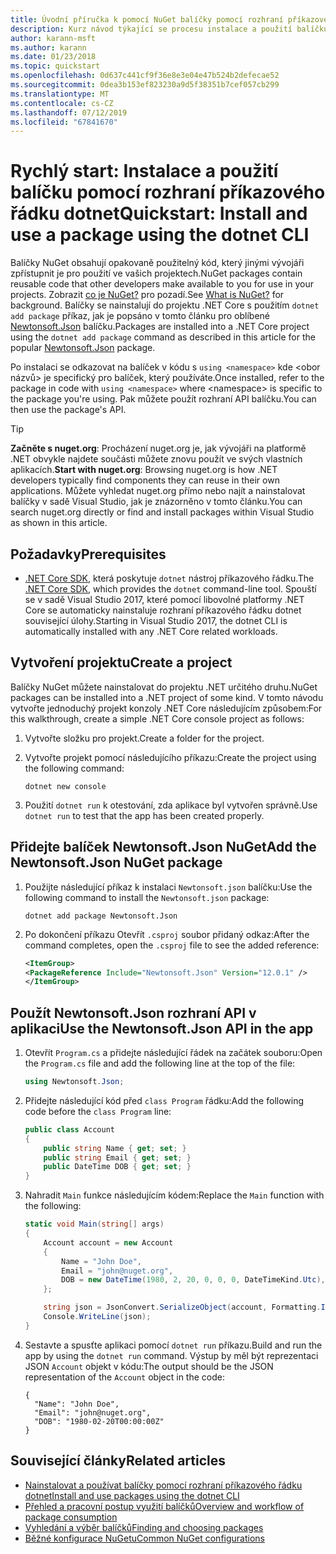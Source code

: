 ```yaml
---
title: Úvodní příručka k pomocí NuGet balíčky pomocí rozhraní příkazového řádku dotnet
description: Kurz návod týkající se procesu instalace a použití balíčku NuGet v projektu .NET Core.
author: karann-msft
ms.author: karann
ms.date: 01/23/2018
ms.topic: quickstart
ms.openlocfilehash: 0d637c441cf9f36e8e3e04e47b524b2defecae52
ms.sourcegitcommit: 0dea3b153ef823230a9d5f38351b7cef057cb299
ms.translationtype: MT
ms.contentlocale: cs-CZ
ms.lasthandoff: 07/12/2019
ms.locfileid: "67841670"
---
```

# <a name="quickstart-install-and-use-a-package-using-the-dotnet-cli"></a><span data-ttu-id="381d8-103">Rychlý start: Instalace a použití balíčku pomocí rozhraní příkazového řádku dotnet</span><span class="sxs-lookup"><span data-stu-id="381d8-103">Quickstart: Install and use a package using the dotnet CLI</span></span>

<span data-ttu-id="381d8-104">Balíčky NuGet obsahují opakovaně použitelný kód, který jinými vývojáři zpřístupnit je pro použití ve vašich projektech.</span><span class="sxs-lookup"><span data-stu-id="381d8-104">NuGet packages contain reusable code that other developers make available to you for use in your projects.</span></span> <span data-ttu-id="381d8-105">Zobrazit [co je NuGet?](../What-is-NuGet.md) pro pozadí.</span><span class="sxs-lookup"><span data-stu-id="381d8-105">See [What is NuGet?](../What-is-NuGet.md) for background.</span></span> <span data-ttu-id="381d8-106">Balíčky se nainstalují do projektu .NET Core s použitím `dotnet add package` příkaz, jak je popsáno v tomto článku pro oblíbené [Newtonsoft.Json](https://www.nuget.org/packages/Newtonsoft.Json/) balíčku.</span><span class="sxs-lookup"><span data-stu-id="381d8-106">Packages are installed into a .NET Core project using the `dotnet add package` command as described in this article for the popular [Newtonsoft.Json](https://www.nuget.org/packages/Newtonsoft.Json/) package.</span></span>

<span data-ttu-id="381d8-107">Po instalaci se odkazovat na balíček v kódu s `using <namespace>` kde \<obor názvů\> je specifický pro balíček, který používáte.</span><span class="sxs-lookup"><span data-stu-id="381d8-107">Once installed, refer to the package in code with `using <namespace>` where \<namespace\> is specific to the package you're using.</span></span> <span data-ttu-id="381d8-108">Pak můžete použít rozhraní API balíčku.</span><span class="sxs-lookup"><span data-stu-id="381d8-108">You can then use the package's API.</span></span>

> [!Tip]
> <span data-ttu-id="381d8-109">**Začněte s nuget.org**: Procházení nuget.org je, jak vývojáři na platformě .NET obvykle najdete součásti můžete znovu použít ve svých vlastních aplikacích.</span><span class="sxs-lookup"><span data-stu-id="381d8-109">**Start with nuget.org**: Browsing nuget.org is how .NET developers typically find components they can reuse in their own applications.</span></span> <span data-ttu-id="381d8-110">Můžete vyhledat nuget.org přímo nebo najít a nainstalovat balíčky v sadě Visual Studio, jak je znázorněno v tomto článku.</span><span class="sxs-lookup"><span data-stu-id="381d8-110">You can search nuget.org directly or find and install packages within Visual Studio as shown in this article.</span></span>

## <a name="prerequisites"></a><span data-ttu-id="381d8-111">Požadavky</span><span class="sxs-lookup"><span data-stu-id="381d8-111">Prerequisites</span></span>

- <span data-ttu-id="381d8-112">[.NET Core SDK](https://www.microsoft.com/net/download/), která poskytuje `dotnet` nástroj příkazového řádku.</span><span class="sxs-lookup"><span data-stu-id="381d8-112">The [.NET Core SDK](https://www.microsoft.com/net/download/), which provides the `dotnet` command-line tool.</span></span> <span data-ttu-id="381d8-113">Spouští se v sadě Visual Studio 2017, které pomocí libovolné platformy .NET Core se automaticky nainstaluje rozhraní příkazového řádku dotnet související úlohy.</span><span class="sxs-lookup"><span data-stu-id="381d8-113">Starting in Visual Studio 2017, the dotnet CLI is automatically installed with any .NET Core related workloads.</span></span>

## <a name="create-a-project"></a><span data-ttu-id="381d8-114">Vytvoření projektu</span><span class="sxs-lookup"><span data-stu-id="381d8-114">Create a project</span></span>

<span data-ttu-id="381d8-115">Balíčky NuGet můžete nainstalovat do projektu .NET určitého druhu.</span><span class="sxs-lookup"><span data-stu-id="381d8-115">NuGet packages can be installed into a .NET project of some kind.</span></span> <span data-ttu-id="381d8-116">V tomto návodu vytvořte jednoduchý projekt konzoly .NET Core následujícím způsobem:</span><span class="sxs-lookup"><span data-stu-id="381d8-116">For this walkthrough, create a simple .NET Core console project as follows:</span></span>

1. <span data-ttu-id="381d8-117">Vytvořte složku pro projekt.</span><span class="sxs-lookup"><span data-stu-id="381d8-117">Create a folder for the project.</span></span>

1. <span data-ttu-id="381d8-118">Vytvořte projekt pomocí následujícího příkazu:</span><span class="sxs-lookup"><span data-stu-id="381d8-118">Create the project using the following command:</span></span>

    ```cli
    dotnet new console
    ```

1. <span data-ttu-id="381d8-119">Použití `dotnet run` k otestování, zda aplikace byl vytvořen správně.</span><span class="sxs-lookup"><span data-stu-id="381d8-119">Use `dotnet run` to test that the app has been created properly.</span></span>

## <a name="add-the-newtonsoftjson-nuget-package"></a><span data-ttu-id="381d8-120">Přidejte balíček Newtonsoft.Json NuGet</span><span class="sxs-lookup"><span data-stu-id="381d8-120">Add the Newtonsoft.Json NuGet package</span></span>

1. <span data-ttu-id="381d8-121">Použijte následující příkaz k instalaci `Newtonsoft.json` balíčku:</span><span class="sxs-lookup"><span data-stu-id="381d8-121">Use the following command to install the `Newtonsoft.json` package:</span></span>

    ```cli
    dotnet add package Newtonsoft.Json
    ```

2. <span data-ttu-id="381d8-122">Po dokončení příkazu Otevřít `.csproj` soubor přidaný odkaz:</span><span class="sxs-lookup"><span data-stu-id="381d8-122">After the command completes, open the `.csproj` file to see the added reference:</span></span>

    ```xml
   <ItemGroup>
    <PackageReference Include="Newtonsoft.Json" Version="12.0.1" />
   </ItemGroup>
    ```

## <a name="use-the-newtonsoftjson-api-in-the-app"></a><span data-ttu-id="381d8-123">Použít Newtonsoft.Json rozhraní API v aplikaci</span><span class="sxs-lookup"><span data-stu-id="381d8-123">Use the Newtonsoft.Json API in the app</span></span>

1. <span data-ttu-id="381d8-124">Otevřít `Program.cs` a přidejte následující řádek na začátek souboru:</span><span class="sxs-lookup"><span data-stu-id="381d8-124">Open the `Program.cs` file and add the following line at the top of the file:</span></span>

    ```cs
    using Newtonsoft.Json;
    ```

1. <span data-ttu-id="381d8-125">Přidejte následující kód před `class Program` řádku:</span><span class="sxs-lookup"><span data-stu-id="381d8-125">Add the following code before the `class Program` line:</span></span>

    ```cs
    public class Account
    {
        public string Name { get; set; }
        public string Email { get; set; }
        public DateTime DOB { get; set; }
    }
    ```

1. <span data-ttu-id="381d8-126">Nahradit `Main` funkce následujícím kódem:</span><span class="sxs-lookup"><span data-stu-id="381d8-126">Replace the `Main` function with the following:</span></span>

    ```cs
    static void Main(string[] args)
    {
        Account account = new Account
        {
            Name = "John Doe",
            Email = "john@nuget.org",
            DOB = new DateTime(1980, 2, 20, 0, 0, 0, DateTimeKind.Utc),
        };

        string json = JsonConvert.SerializeObject(account, Formatting.Indented);
        Console.WriteLine(json);
    }
    ```

1. <span data-ttu-id="381d8-127">Sestavte a spusťte aplikaci pomocí `dotnet run` příkazu.</span><span class="sxs-lookup"><span data-stu-id="381d8-127">Build and run the app by using the `dotnet run` command.</span></span> <span data-ttu-id="381d8-128">Výstup by měl být reprezentaci JSON `Account` objekt v kódu:</span><span class="sxs-lookup"><span data-stu-id="381d8-128">The output should be the JSON representation of the `Account` object in the code:</span></span>

    ```output
    {
      "Name": "John Doe",
      "Email": "john@nuget.org",
      "DOB": "1980-02-20T00:00:00Z"
    }
    ```

## <a name="related-articles"></a><span data-ttu-id="381d8-129">Související články</span><span class="sxs-lookup"><span data-stu-id="381d8-129">Related articles</span></span>

- [<span data-ttu-id="381d8-130">Nainstalovat a používat balíčky pomocí rozhraní příkazového řádku dotnet</span><span class="sxs-lookup"><span data-stu-id="381d8-130">Install and use packages using the dotnet CLI</span></span>](../consume-packages/install-use-packages-dotnet-cli.md)
- [<span data-ttu-id="381d8-131">Přehled a pracovní postup využití balíčků</span><span class="sxs-lookup"><span data-stu-id="381d8-131">Overview and workflow of package consumption</span></span>](../consume-packages/overview-and-workflow.md)
- [<span data-ttu-id="381d8-132">Vyhledání a výběr balíčků</span><span class="sxs-lookup"><span data-stu-id="381d8-132">Finding and choosing packages</span></span>](../consume-packages/finding-and-choosing-packages.md)
- [<span data-ttu-id="381d8-133">Běžné konfigurace NuGetu</span><span class="sxs-lookup"><span data-stu-id="381d8-133">Common NuGet configurations</span></span>](../consume-packages/configuring-nuget-behavior.md)

